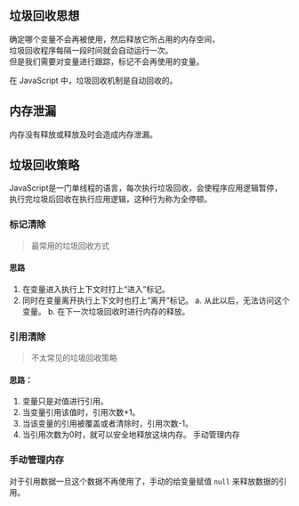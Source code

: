## 垃圾回收思想
确定哪个变量不会再被使用，然后释放它所占用的内存空间，  
垃圾回收程序每隔一段时间就会自动运行一次。  
但是我们需要对变量进行跟踪，标记不会再使用的变量。  

在 JavaScript 中，垃圾回收机制是自动回收的。  

## 内存泄漏
内存没有释放或释放及时会造成内存泄漏。
## 垃圾回收策略
JavaScript是一门单线程的语言，每次执行垃圾回收，会使程序应用逻辑暂停，执行完垃圾后回收在执行应用逻辑，这种行为称为全停顿。

### 标记清除

> 最常用的垃圾回收方式

#### 思路

1. 在变量进入执行上下文时打上“进入”标记。
2. 同时在变量离开执行上下文时也打上“离开”标记。
  a. 从此以后，无法访问这个变量。
  b. 在下一次垃圾回收时进行内存的释放。

### 引用清除
> 不太常见的垃圾回收策略
#### 思路：
1. 变量只是对值进行引用。
2. 当变量引用该值时，引用次数+1。
3. 当该变量的引用被覆盖或者清除时，引用次数-1。
4. 当引用次数为0时，就可以安全地释放这块内存。
手动管理内存

### 手动管理内存
对于引用数据一旦这个数据不再使用了，手动的给变量赋值 `null` 来释放数据的引用。